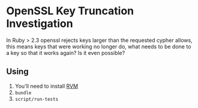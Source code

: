 # OpenSSL Key Truncation Investigation

In Ruby > 2.3 openssl rejects keys larger than the requested cypher allows,
this means keys that were working no longer do, what needs to be done to a key
so that it works again? Is it even possible?

## Using

1. You'll need to install [RVM](https://rvm.io)
2. `bundle`
3. `script/run-tests`
